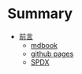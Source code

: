 # Summary

- [前言](./前言.md)
  - [mdbook](./mdbook/mdbook_cmd.md)
  - [github pages](./github/github_page.md)
  - [SPDX](./linux/SPDX.md)